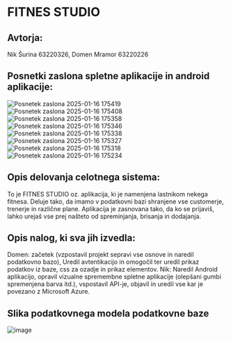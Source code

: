 # FITNES STUDIO
## Avtorja:
Nik Šurina 63220326, 
Domen Mramor 63220226 
## Posnetki zaslona spletne aplikacije in android aplikacije:
![Posnetek zaslona 2025-01-16 175419](https://github.com/user-attachments/assets/c26686f4-ad32-4a9f-96e7-08e48de24b22)
![Posnetek zaslona 2025-01-16 175408](https://github.com/user-attachments/assets/0ae2293e-e857-4530-92f4-5f5c53b2ded6)
![Posnetek zaslona 2025-01-16 175358](https://github.com/user-attachments/assets/64edbdcc-426a-4dea-8b60-9038b64c18f3)
![Posnetek zaslona 2025-01-16 175346](https://github.com/user-attachments/assets/f7616e4c-0c99-4d03-8024-5e3bb9078a95)
![Posnetek zaslona 2025-01-16 175338](https://github.com/user-attachments/assets/ceea533f-ff89-47f2-b60f-867bba7a113a)
![Posnetek zaslona 2025-01-16 175327](https://github.com/user-attachments/assets/db4b1b73-a8e2-4bda-8fe7-328d71eefb7a)
![Posnetek zaslona 2025-01-16 175318](https://github.com/user-attachments/assets/412addb7-e79b-4b99-af7c-bf163ca94c77)
![Posnetek zaslona 2025-01-16 175234](https://github.com/user-attachments/assets/815458ab-bcdd-45d0-b21d-b4e4e6670e96)
## Opis delovanja celotnega sistema:
To je FITNES STUDIO oz. aplikacija, ki je namenjena lastnikom nekega fitnesa. Deluje tako, da imamo v podatkovni bazi shranjene vse customerje, trenerje in različne plane. Aplikacija je zasnovana tako, da ko se prijaviš, lahko urejaš vse prej našteto od spreminjanja, brisanja in dodajanja.
## Opis nalog, ki sva jih izvedla:
Domen: začetek (vzpostavil projekt sepravi vse osnove in naredil podatkovno bazo), Uredil avtentikacijo in omogočil ter uredil prikaz podatkov iz baze, css za ozadje in prikaz elementov. 
Nik: Naredil Android aplikacijo, opravil vizualne spremembne spletne aplikacije (olepšani gumbi spremenjena barva itd.), vspostavil API-je, objavil in uredil vse kar je povezano z Microsoft Azure.
## Slika podatkovnega modela podatkovne baze
![image](https://github.com/user-attachments/assets/5a925134-2b0e-4656-b76d-2ae9eca77783)

